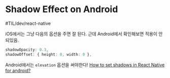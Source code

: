 # Shadow Effect on Android
#TIL/dev/react-native

iOS에서는 그냥 다음의 옵션을 주면 잘 된다. 근데 Android에서 확인해보면 적용이 안되있음. 
```typescript
shadowOpacity: 0.3,
shadowOffset: { height: 0, width: 0 },
```


Android에서는 `elevation` 옵션을 써야한다!
 [How to set shadows in React Native for android?](https://stackoverflow.com/a/41457692/12330603) 
